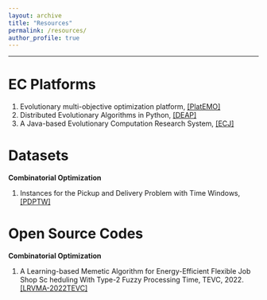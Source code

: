 ```yaml
---
layout: archive
title: "Resources"
permalink: /resources/
author_profile: true
---
```


---

EC Platforms
=====
<ol>
<li>Evolutionary multi-objective optimization platform, <a href="https://github.com/BIMK/PlatEMO"> [PlatEMO] </a></li>
<li>Distributed Evolutionary Algorithms in Python, <a href="https://github.com/DEAP/deap"> [DEAP] </a></li>
<li>A Java-based Evolutionary Computation Research System, <a href="https://cs.gmu.edu/~eclab/projects/ecj/"> [ECJ]</a></li>
</ol>

Datasets
=====
**Combinatorial Optimization**
<ol>
<li>Instances for the Pickup and Delivery Problem with Time Windows, <a href="https://github.com/tomsong00/pdptw-instances"> [PDPTW] </a></li>

</ol>

Open Source Codes
=====
**Combinatorial Optimization**
<ol>
<li>A Learning-based Memetic Algorithm for Energy-Efficient Flexible Job Shop Sc heduling With Type-2 Fuzzy Processing Time, TEVC, 2022. <a href="https://github.com/CUGLiRui/CUGLiRui.github.io/blob/main/Code/LRVMA-mat.rar"> [LRVMA-2022TEVC] </a></li>

</ol>
